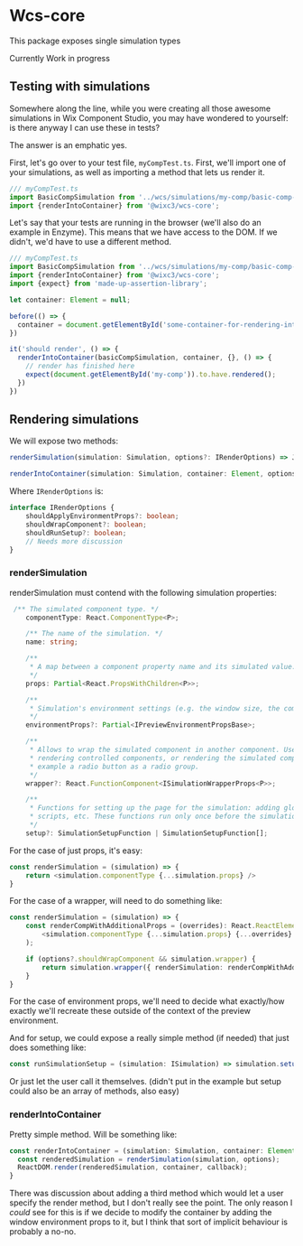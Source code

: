 # Wcs-core

This package exposes single simulation types

Currently Work in progress

## Testing with simulations
Somewhere along the line, while you were creating all those awesome simulations in Wix Component Studio, you may have wondered to yourself: is there anyway I can use these in tests?

The answer is an emphatic yes. 

First, let's go over to your test file, `myCompTest.ts`. First, we'll import one of your simulations, as well as importing a method that lets us render it. 

```ts
/// myCompTest.ts
import BasicCompSimulation from '../wcs/simulations/my-comp/basic-comp-simulation';
import {renderIntoContainer} from '@wixc3/wcs-core';
```

Let's say that your tests are running in the browser (we'll also do an example in Enzyme). This means that we have access to the DOM. If we didn't, we'd have to use a different method.

```ts
/// myCompTest.ts
import BasicCompSimulation from '../wcs/simulations/my-comp/basic-comp-simulation';
import {renderIntoContainer} from '@wixc3/wcs-core';
import {expect} from 'made-up-assertion-library';

let container: Element = null;

before(() => {
  container = document.getElementById('some-container-for-rendering-into');
})

it('should render', () => {
  renderIntoContainer(basicCompSimulation, container, {}, () => {
    // render has finished here
    expect(document.getElementById('my-comp')).to.have.rendered();
  })
})
```


## Rendering simulations

We will expose two methods:

```ts
renderSimulation(simulation: Simulation, options?: IRenderOptions) => JSX.Element
```

```ts
renderIntoContainer(simulation: Simulation, container: Element, options?: IRenderOptions, callback?: () => void) => void
```

Where `IRenderOptions` is:
```ts
interface IRenderOptions {
    shouldApplyEnvironmentProps?: boolean;
    shouldWrapComponent?: boolean;
    shouldRunSetup?: boolean;
    // Needs more discussion
}
```


### renderSimulation
renderSimulation must contend with the following simulation properties:

```ts
 /** The simulated component type. */
    componentType: React.ComponentType<P>;

    /** The name of the simulation. */
    name: string;

    /**
     * A map between a component property name and its simulated value.
     */
    props: Partial<React.PropsWithChildren<P>>;

    /**
     * Simulation's environment settings (e.g. the window size, the component alignment, etc.)
     */
    environmentProps?: Partial<IPreviewEnvironmentPropsBase>;

    /**
     * Allows to wrap the simulated component in another component. Useful for providing context,
     * rendering controlled components, or rendering the simulated component multiple times - for
     * example a radio button as a radio group.
     */
    wrapper?: React.FunctionComponent<ISimulationWrapperProps<P>>;

    /**
     * Functions for setting up the page for the simulation: adding global styles,
     * scripts, etc. These functions run only once before the simulation is mounted.
     */
    setup?: SimulationSetupFunction | SimulationSetupFunction[];
```

For the case of just props, it's easy:
```ts
const renderSimulation = (simulation) => {
    return <simulation.componentType {...simulation.props} />
}
```

For the case of a wrapper, will need to do something like:
```ts
const renderSimulation = (simulation) => {
    const renderCompWithAdditionalProps = (overrides): React.ReactElement => (
        <simulation.componentType {...simulation.props} {...overrides} />
    );

    if (options?.shouldWrapComponent && simulation.wrapper) {
        return simulation.wrapper({ renderSimulation: renderCompWithAdditionalProps });
    }
}
```

For the case of environment props, we'll need to decide what exactly/how exactly we'll recreate these outside of the context of the preview environment.

And for setup, we could expose a really simple method (if needed) that just does something like:
```ts
const runSimulationSetup = (simulation: ISimulation) => simulation.setup();
```

Or just let the user call it themselves. (didn't put in the example but setup could also be an array of methods, also easy)


### renderIntoContainer

Pretty simple method. Will be something like:

```ts
const renderIntoContainer = (simulation: Simulation, container: Element, options?: IRenderOptions, callback?: () => void) => {
  const renderedSimulation = renderSimulation(simulation, options);
  ReactDOM.render(renderedSimulation, container, callback);
}
```

There was discussion about adding a third method which would let a user specify the render method, but I don't really see the point. The only reason I *could* see for this is if we decide to modify the container by adding the window environment props to it, but I think that sort of implicit behaviour is probably a no-no.
